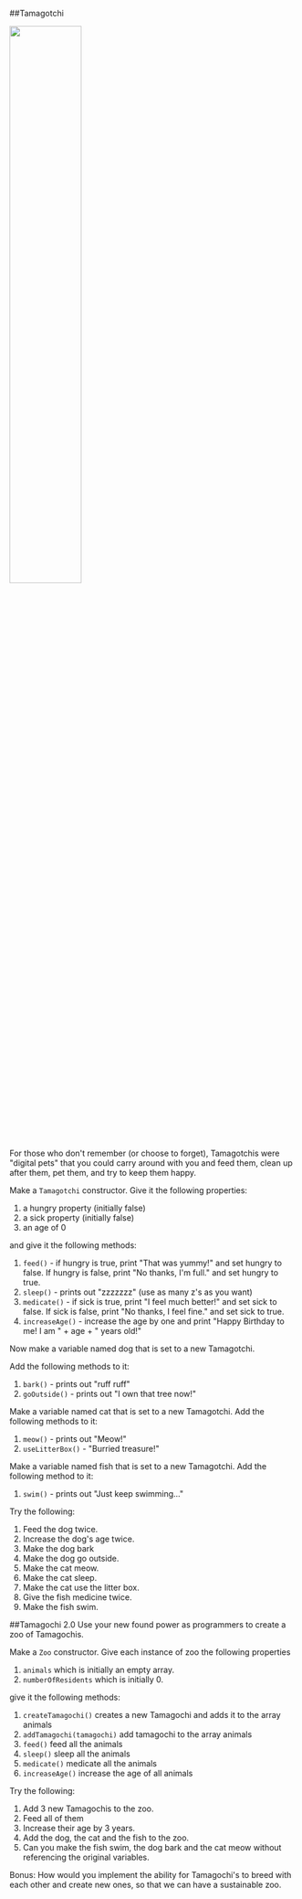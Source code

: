 ##Tamagotchi

<img src="http://upload.wikimedia.org/wikipedia/commons/f/f2/Tamagotchi_0124_ubt.jpeg" width=50% >

For those who don't remember (or choose to forget), Tamagotchis were "digital pets" that you could carry around with you and feed them, clean up after them, pet them, and try to keep them happy.

Make a ```Tamagotchi``` constructor. Give it the following properties: 
1. a hungry property (initially false)
2. a sick property (initially false)
3. an age of 0

and give it the following methods:

1. ```feed()``` - if hungry is true, print "That was yummy!" and set hungry to false.  If hungry is false, print "No thanks, I'm full." and set hungry to true. 
2. ```sleep()``` - prints out "zzzzzzz" (use as many z's as you want)
3. ```medicate()``` - if sick is true, print "I feel much better!" and set sick to false.  If sick is false, print "No thanks, I feel fine." and set sick to true.
4. ```increaseAge()``` - increase the age by one and print "Happy Birthday to me! I am " + age + " years old!"

Now make a variable named dog that is set to a new Tamagotchi. 

Add the following methods to it: 
1. ```bark()``` - prints out "ruff ruff" 
2. ```goOutside()``` - prints out "I own that tree now!" 

Make a variable named cat that is set to a new Tamagotchi.  Add the following methods to it: 
1. ```meow()``` - prints out "Meow!" 
2. ```useLitterBox()``` - "Burried treasure!" 

Make a variable named fish that is set to a new Tamagotchi.  Add the following method to it: 
1. ```swim()``` - prints out "Just keep swimming..." 

Try the following:
1. Feed the dog twice.
2. Increase the dog's age twice.
3. Make the dog bark 
4. Make the dog go outside.
5. Make the cat meow.
6. Make the cat sleep.
7. Make the cat use the litter box.
8. Give the fish medicine twice.
9. Make the fish swim.

##Tamagochi 2.0
Use your new found power as programmers to create a zoo of Tamagochis. 

Make a ```Zoo``` constructor. Give each instance of zoo the following properties
1. ```animals``` which is initially an empty array.
2. ```numberOfResidents``` which is initially 0.

give it the following methods:
1. ```createTamagochi()``` creates a new Tamagochi and adds it to the array animals
2. ```addTamagochi(tamagochi)``` add tamagochi to the array animals
3. ```feed()``` feed all the animals
4. ```sleep()``` sleep all the animals
5. ```medicate()``` medicate all the animals
6. ```increaseAge()``` increase the age of all animals

Try the following:
1. Add 3 new Tamagochis to the zoo.
2. Feed all of them
3. Increase their age by 3 years.
4. Add the dog, the cat and the fish to the zoo.
5. Can you make the fish swim, the dog bark and the cat meow without referencing the original variables.

Bonus:
How would you implement the ability for Tamagochi's to breed with each other and create new ones, so that we can have a sustainable zoo.
